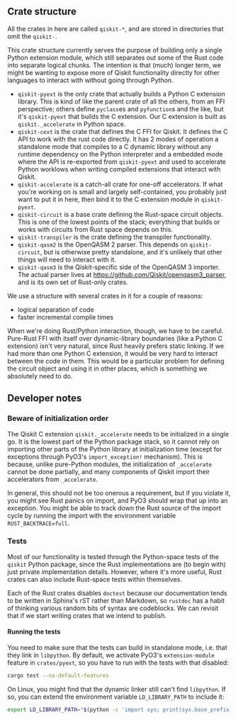 ## Crate structure

All the crates in here are called `qiskit-*`, and are stored in directories that omit the `qiskit-`.

This crate structure currently serves the purpose of building only a single Python extension module, which still separates out some of the Rust code into separate logical chunks.
The intention is that (much) longer term, we might be wanting to expose more of Qiskit functionality directly for other languages to interact with without going through Python.

* `qiskit-pyext` is the only crate that actually builds a Python C extension library.
  This is kind of like the parent crate of all the others, from an FFI perspective; others define `pyclass`es and `pyfunction`s and the like, but it's `qiskit-pyext` that builds the C extension.
  Our C extension is built as `qiskit._accelerate` in Python space.
* `qiskit-cext` is the crate that defines the C FFI for Qiskit. It defines the C API to work with the rust code directly. It has 2 modes of operation a standalone mode
  that compiles to a C dynamic library without any runtime dependency on the Python interpreter and a embedded mode where the API is re-exported from `qiskit-pyext`
  and used to accelerate Python worklows when writing compiled extensions that interact with Qiskit.
* `qiskit-accelerate` is a catch-all crate for one-off accelerators.
  If what you're working on is small and largely self-contained, you probably just want to put it in here, then bind it to the C extension module in `qiskit-pyext`.
* `qiskit-circuit` is a base crate defining the Rust-space circuit objects.
  This is one of the lowest points of the stack; everything that builds or works with circuits from Rust space depends on this.
* `qiskit-transpiler` is the crate defining the transpiler functionality.
* `qiskit-qasm2` is the OpenQASM 2 parser.
  This depends on `qiskit-circuit`, but is otherwise pretty standalone, and it's unlikely that other things will need to interact with it.
* `qiskit-qasm3` is the Qiskit-specific side of the OpenQASM 3 importer.
  The actual parser lives at https://github.com/Qiskit/openqasm3_parser, and is its own set of Rust-only crates.

We use a structure with several crates in it for a couple of reasons:

* logical separation of code
* faster incremental compile times

When we're doing Rust/Python interaction, though, we have to be careful.
Pure-Rust FFI with itself over dynamic-library boundaries (like a Python C extension) isn't very natural, since Rust heavily prefers static linking.
If we had more than one Python C extension, it would be very hard to interact between the code in them.
This would be a particular problem for defining the circuit object and using it in other places, which is something we absolutely need to do.

## Developer notes

### Beware of initialization order

The Qiskit C extension `qiskit._accelerate` needs to be initialized in a single go.
It is the lowest part of the Python package stack, so it cannot rely on importing other parts of the Python library at initialization time (except for exceptions through PyO3's `import_exception!` mechanism).
This is because, unlike pure-Python modules, the initialization of `_accelerate` cannot be done partially, and many components of Qiskit import their accelerators from `_accelerate`.

In general, this should not be too onerous a requirement, but if you violate it, you might see Rust panics on import, and PyO3 should wrap that up into an exception.
You might be able to track down the Rust source of the import cycle by running the import with the environment variable `RUST_BACKTRACE=full`.


### Tests

Most of our functionality is tested through the Python-space tests of the `qiskit` Python package, since the Rust implementations are (to begin with) just private implementation details.
However, where it's more useful, Rust crates can also include Rust-space tests within themselves.

Each of the Rust crates disables `doctest` because our documentation tends to be written in Sphinx's rST rather than Markdown, so `rustdoc` has a habit of thinking various random bits of syntax are codeblocks.
We can revisit that if we start writing crates that we intend to publish.

#### Running the tests

You need to make sure that the tests can build in standalone mode, i.e. that they link in `libpython`.
By default, we activate PyO3's `extension-module` feature in `crates/pyext`, so you have to run with the tests with that disabled:

```bash
cargo test --no-default-features
```

On Linux, you might find that the dynamic linker still can't find `libpython`.
If so, you can extend the environment variable `LD_LIBRARY_PATH` to include it:

```bash
export LD_LIBRARY_PATH="$(python -c 'import sys; print(sys.base_prefix)')/lib:$LD_LIBRARY_PATH"
```
